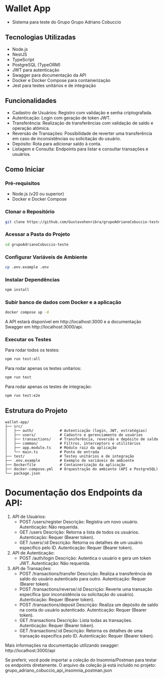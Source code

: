 # Wallet App

- Sistema para teste do Grupo Grupo Adriano Cobuccio

## Tecnologias Utilizadas
- Node.js
- NestJS
- TypeScript
- PostgreSQL (TypeORM)
- JWT para autenticação
- Swagger para documentação da API
- Docker e Docker Compose para containerização
- Jest para testes unitários e de integração

## Funcionalidades
- Cadastro de Usuários: Registro com validação e senha criptografada.
- Autenticação: Login com geração de token JWT.
- Transferência: Realização de transferências com validação de saldo e operação atômica.
- Reversão de Transações: Possibilidade de reverter uma transferência em caso de inconsistências ou solicitação do usuário.
- Depósito: Rota para adicionar saldo à conta.
- Listagem e Consulta: Endpoints para listar e consultar transações e usuários.

## Como Iniciar
### Pré-requisitos
- Node.js (v20 ou superior)
- Docker e Docker Compose

### Clonar o Repositório
```bash
git clone https://github.com/Gustavohenribra/grupoAdrianoCobuccio-teste.git
```

###  Acessar a Pasta do Projeto
```bash
cd grupoAdrianoCobuccio-teste
```

### Configurar Variáveis de Ambiente

```bash
cp .env.example .env
```

### Instalar Dependências

```bash
npm install
```
### Subir banco de dados com Docker e a aplicação

```bash
docker compose up -d
```

A API estará disponível em http://localhost:3000 e a documentação Swagger em http://localhost:3000/api.

### Executar os Testes
Para rodar todos os testes:
```bash
npm run test:all
```

Para rodar apenas os testes unitarios:

```bash
npm run test
```

Para rodar apenas os testes de integração:

```bash
npm run test:e2e
```

## Estrutura do Projeto
```
wallet-app/
├── src/
│   ├── auth/            # Autenticação (login, JWT, estratégias)
│   ├── users/           # Cadastro e gerenciamento de usuários
│   ├── transactions/    # Transferência, reversão e depósito de saldo
│   ├── common/          # Filtros, interceptors e utilitários
│   ├── app.module.ts    # Módulo raiz da aplicação
│   └── main.ts          # Ponto de entrada
├── test/                # Testes unitários e de integração
├── .env.example         # Exemplo de variáveis de ambiente
├── Dockerfile           # Containerização da aplicação
├── docker-compose.yml   # Orquestração do ambiente (API e PostgreSQL)
└── package.json
```

# Documentação dos Endpoints da API:

1. API de Usuários:
   - POST /users/register
        Descrição: Registra um novo usuário.
        Autenticação: Não requerida.
   - GET /users
        Descrição: Retorna a lista de todos os usuários.
        Autenticação: Requer (Bearer token).
   - GET /users/:id
        Descrição: Retorna os detalhes de um usuário específico pelo ID.
        Autenticação: Requer (Bearer token).
2. API de Autenticação:
   - POST /auth/login
        Descrição: Autentica o usuário e gera um token JWT.
        Autenticação: Não requerida.
3. API de Transações:
   - POST /transactions/transfer
        Descrição: Realiza a transferência de saldo do usuário autenticado para outro.
        Autenticação: Requer (Bearer token).
   - POST /transactions/reverse/:id
        Descrição: Reverte uma transação específica (por inconsistência ou solicitação do usuário).
        Autenticação: Requer (Bearer token).
   - POST /transactions/deposit
        Descrição: Realiza um depósito de saldo na conta do usuário autenticado.
        Autenticação: Requer (Bearer token).
   - GET /transactions
        Descrição: Lista todas as transações.
        Autenticação: Requer (Bearer token).
   - GET /transactions/:id
        Descrição: Retorna os detalhes de uma transação específica pelo ID.
        Autenticação: Requer (Bearer token).

Mais informações na documentação utilizando swagger: http://localhost:3000/api

Se preferir, você pode importar a coleção do Insomnia/Postman para testar os endpoints diretamente.
O arquivo da coleção já está incluído no projeto: grupo_adriano_cobuccio_api_insomnia_postman.json